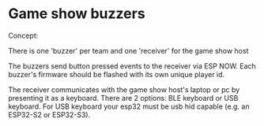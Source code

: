 # Game show buzzers

Concept:

There is one 'buzzer' per team and one 'receiver' for the game show host

The buzzers send button pressed events to the receiver via ESP NOW. Each buzzer's firmware should be flashed with its own unique player id.

The receiver communicates with the game show host's laptop or pc by presenting it as a keyboard.
There are 2 options: BLE keyboard or USB keyboard. For USB keyboard your esp32 must be usb hid capable (e.g. an ESP32-S2 or ESP32-S3).